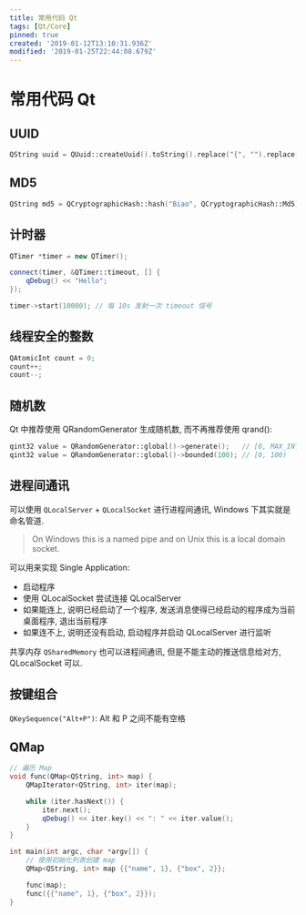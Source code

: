 ```yaml
---
title: 常用代码 Qt
tags: [Qt/Core]
pinned: true
created: '2019-01-12T13:10:31.936Z'
modified: '2019-01-25T22:44:08.679Z'
---
```


# 常用代码 Qt

## UUID
```cpp
QString uuid = QUuid::createUuid().toString().replace("{", "").replace("}", "").replace("-", "").toUpper();
```

## MD5
```cpp
QString md5 = QCryptographicHash::hash("Biao", QCryptographicHash::Md5).toHex();
```

## 计时器
```cpp
QTimer *timer = new QTimer();

connect(timer, &QTimer::timeout, [] {
    qDebug() << "Hello";
});

timer->start(10000); // 每 10s 发射一次 timeout 信号
```

## 线程安全的整数
```cpp
QAtomicInt count = 0;
count++;
count--;
```

## 随机数
Qt 中推荐使用 QRandomGenerator 生成随机数, 而不再推荐使用 qrand():
```cpp
qint32 value = QRandomGenerator::global()->generate();   // [0, MAX_INT)
qint32 value = QRandomGenerator::global()->bounded(100); // [0, 100)
```

## 进程间通讯
可以使用 `QLocalServer` + `QLocalSocket` 进行进程间通讯, Windows 下其实就是命名管道.
> On Windows this is a named pipe and on Unix this is a local domain socket.

可以用来实现 Single Application: 
* 启动程序
* 使用 QLocalSocket 尝试连接 QLocalServer
* 如果能连上, 说明已经启动了一个程序, 发送消息使得已经启动的程序成为当前桌面程序, 退出当前程序
* 如果连不上, 说明还没有启动, 启动程序并启动 QLocalServer 进行监听

共享内存 `QSharedMemory` 也可以进程间通讯, 但是不能主动的推送信息给对方, QLocalSocket 可以.

## 按键组合
`QKeySequence("Alt+P")`: Alt 和 P 之间不能有空格

## QMap
```cpp
// 遍历 Map
void func(QMap<QString, int> map) {
    QMapIterator<QString, int> iter(map);

    while (iter.hasNext()) {
        iter.next();
        qDebug() << iter.key() << ": " << iter.value();
    }
}

int main(int argc, char *argv[]) {
    // 使用初始化列表创建 map
    QMap<QString, int> map {{"name", 1}, {"box", 2}};

    func(map);
    func({{"name", 1}, {"box", 2}});
}
```
